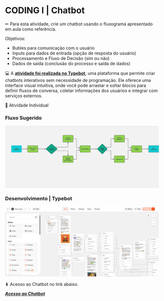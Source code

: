 # CODING I |  Chatbot

✏ Para esta atividade, crie um chatbot usando o fluxograma apresentado em aula como referência.

Objetivos:

- Bubles para comunicação com o usuário
- Inputs para  dados de entrada (opção de resposta do usuário)
- Processamento e Fluxo de Decisão (sim ou não)
- Dados de saída (conclusão do processo e saída de dados)

💻 A [**atividade foi realizada no Typebot**](https://typebot.io/), uma plataforma que permite criar chatbots interativos sem necessidade de programação. Ele oferece uma interface visual intuitiva, onde você pode arrastar e soltar blocos para definir fluxos de conversa, coletar informações dos usuários e integrar com serviços externos.

👤 Atividade Individual

 ### Fluxo Sugerido
![](Media/fluxo_chatbot_burguerlab.jpg)
 
 ### Desenvolvimento | Typebot
![](Media/Chatbot.jpg)

⬇ Acesso ao Chatbot no link abaixo.

[___Acesso ao Chatbot___](https://typebot.co/my-typebot-tmytafa)
